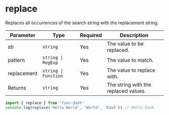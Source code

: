 # replace

Replaces all occurrences of the search string with the replacement string.

| Parameter   | Type                  | Required | Description |
| ----------- | --------------------- | -------- | ----------- |
| str         | `string`              | Yes      |  The value to be replaced. |
| pattern     | `string \| RegExp `   | Yes      | The value to match. |
| replacement | `string \| Function ` | Yes      | The value to replace with. |
| Returns     | `string`              | Yes      | The string with the replaced values. |

```ts
import { replace } from 'func-dash'
console.log(replace('Hello World', 'World', 'Dash')) // Hello Dash
```
